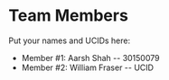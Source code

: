 # Team Members

Put your names and UCIDs here:

- Member #1: Aarsh Shah -- 30150079
- Member #2: William Fraser -- UCID
